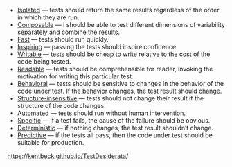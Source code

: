 -   [Isolated](https://www.youtube.com/watch?v=HApI2cspQus) — tests should return the same results regardless of the order in which they are run.
-   [Composable](https://www.youtube.com/watch?v=Wf3WXYaMt8E) — I should be able to test different dimensions of variability separately and combine the results.
-   [Fast](https://www.youtube.com/watch?v=L0dZ7MmW6xc) — tests should run quickly.
-   [Inspiring](https://www.youtube.com/watch?v=2Q1O8XBVbZQ) — passing the tests should inspire confidence
-   [Writable](https://www.youtube.com/watch?v=CAttTEUE9HM) — tests should be cheap to write relative to the cost of the code being tested.
-   [Readable](https://www.youtube.com/watch?v=bDaFPACTjj8) — tests should be comprehensible for reader, invoking the motivation for writing this particular test.
-   [Behavioral](https://www.youtube.com/watch?v=5LOdKDqdWYU) — tests should be sensitive to changes in the behavior of the code under test. If the behavior changes, the test result should change.
-   [Structure-insensitive](https://www.youtube.com/watch?v=bvRRbWbQwDU) — tests should not change their result if the structure of the code changes.
-   [Automated](https://www.youtube.com/watch?v=YQlmP08dj6g) — tests should run without human intervention.
-   [Specific](https://www.youtube.com/watch?v=8lTfrCtPPNE) — if a test fails, the cause of the failure should be obvious.
-   [Deterministic](https://www.youtube.com/watch?v=PwWyp-wpFiw) — if nothing changes, the test result shouldn’t change.
-   [Predictive](https://www.youtube.com/watch?v=7o5qxxx7SmI) — if the tests all pass, then the code under test should be suitable for production.

https://kentbeck.github.io/TestDesiderata/